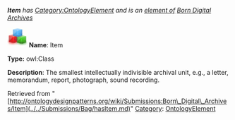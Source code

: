 ___Item__ has [Category:OntologyElement](../../Category/OntologyElement.md "Category:OntologyElement") and is an [element of](../../Property/ElementOf.md "Property:ElementOf") [Born Digital Archives](../../Submissions/Born_Digital_Archives.md "Submissions:Born Digital Archives")_


  




[![Class](../../images/thumb/2/27/Class.gif/45px-Class.gif)](../../Image/Class.gif.md "Class")
__Name__: Item 


__Type:__ owl:Class 


__Description__: The smallest intellectually indivisible archival unit, e.g., a letter, memorandum, report, photograph, sound recording. 





Retrieved from "[http://ontologydesignpatterns.org/wiki/Submissions:Born\_Digital\_Archives/Item](../../Submissions/Bag/hasItem.md)"
 [Category](http://ontologydesignpatterns.org/wiki/Special:Categories "Special:Categories"): [OntologyElement](../../Category/OntologyElement.md "Category:OntologyElement")